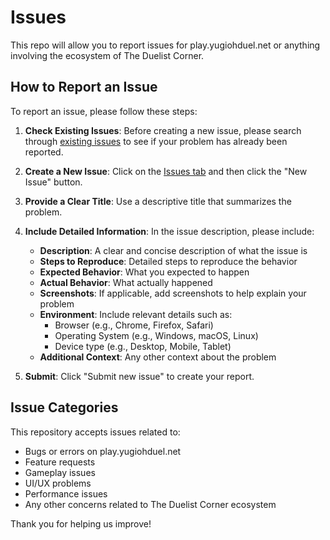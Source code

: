# Issues
This repo will allow you to report issues for play.yugiohduel.net or anything involving the ecosystem of The Duelist Corner.

## How to Report an Issue

To report an issue, please follow these steps:

1. **Check Existing Issues**: Before creating a new issue, please search through [existing issues](../../issues) to see if your problem has already been reported.

2. **Create a New Issue**: Click on the [Issues tab](../../issues) and then click the "New Issue" button.

3. **Provide a Clear Title**: Use a descriptive title that summarizes the problem.

4. **Include Detailed Information**: In the issue description, please include:
   - **Description**: A clear and concise description of what the issue is
   - **Steps to Reproduce**: Detailed steps to reproduce the behavior
   - **Expected Behavior**: What you expected to happen
   - **Actual Behavior**: What actually happened
   - **Screenshots**: If applicable, add screenshots to help explain your problem
   - **Environment**: Include relevant details such as:
     - Browser (e.g., Chrome, Firefox, Safari)
     - Operating System (e.g., Windows, macOS, Linux)
     - Device type (e.g., Desktop, Mobile, Tablet)
   - **Additional Context**: Any other context about the problem

5. **Submit**: Click "Submit new issue" to create your report.

## Issue Categories

This repository accepts issues related to:
- Bugs or errors on play.yugiohduel.net
- Feature requests
- Gameplay issues
- UI/UX problems
- Performance issues
- Any other concerns related to The Duelist Corner ecosystem

Thank you for helping us improve!
